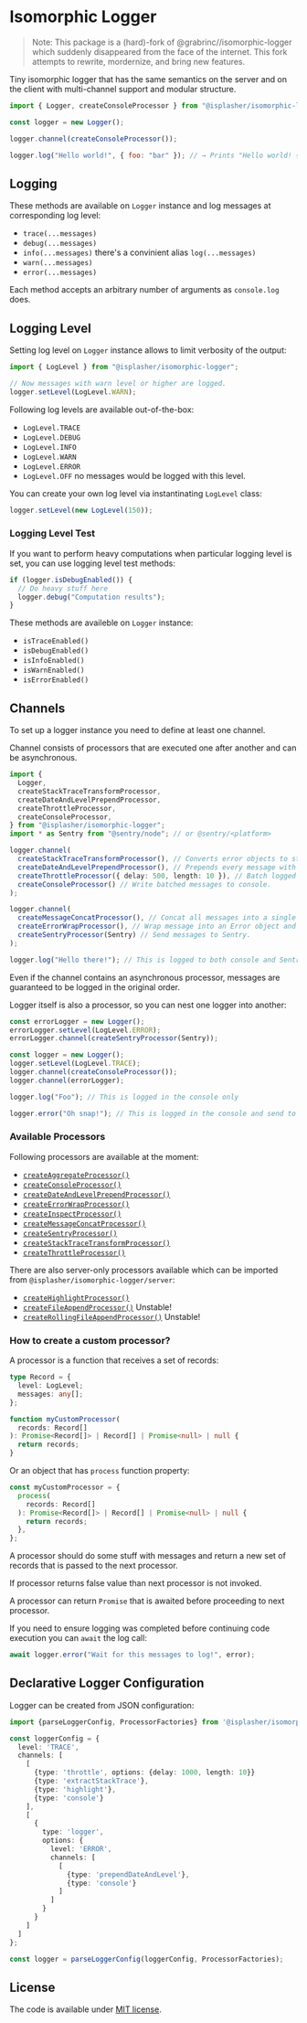 # Isomorphic Logger

> Note: This package is a (hard)-fork of @grabrinc//isomorphic-logger which suddenly disappeared from the face of the internet.
> This fork attempts to rewrite, mordernize, and bring new features.

Tiny isomorphic logger that has the same semantics on the server and on the client with multi-channel support and modular structure.

```js
import { Logger, createConsoleProcessor } from "@isplasher/isomorphic-logger";

const logger = new Logger();

logger.channel(createConsoleProcessor());

logger.log("Hello world!", { foo: "bar" }); // → Prints "Hello world! {foo: 'bar'}" to console
```

## Logging

These methods are available on `Logger` instance and log messages at corresponding log level:

- `trace(...messages)`
- `debug(...messages)`
- `info(...messages)` there's a convinient alias `log(...messages)`
- `warn(...messages)`
- `error(...messages)`

Each method accepts an arbitrary number of arguments as `console.log` does.

## Logging Level

Setting log level on `Logger` instance allows to limit verbosity of the output:

```js
import { LogLevel } from "@isplasher/isomorphic-logger";

// Now messages with warn level or higher are logged.
logger.setLevel(LogLevel.WARN);
```

Following log levels are available out-of-the-box:

- `LogLevel.TRACE`
- `LogLevel.DEBUG`
- `LogLevel.INFO`
- `LogLevel.WARN`
- `LogLevel.ERROR`
- `LogLevel.OFF` no messages would be logged with this level.

You can create your own log level via instantinating `LogLevel` class:

```js
logger.setLevel(new LogLevel(150));
```

### Logging Level Test

If you want to perform heavy computations when particular logging level is set, you can use logging level test methods:

```js
if (logger.isDebugEnabled()) {
  // Do heavy stuff here
  logger.debug("Computation results");
}
```

These methods are availeble on `Logger` instance:

- `isTraceEnabled()`
- `isDebugEnabled()`
- `isInfoEnabled()`
- `isWarnEnabled()`
- `isErrorEnabled()`

## Channels

To set up a logger instance you need to define at least one channel.

Channel consists of processors that are executed one after another and can be asynchronous.

```ts
import {
  Logger,
  createStackTraceTransformProcessor,
  createDateAndLevelPrependProcessor,
  createThrottleProcessor,
  createConsoleProcessor,
} from "@isplasher/isomorphic-logger";
import * as Sentry from "@sentry/node"; // or @sentry/<platform>

logger.channel(
  createStackTraceTransformProcessor(), // Converts error objects to string representing stack trace.
  createDateAndLevelPrependProcessor(), // Prepends every message with date and time.
  createThrottleProcessor({ delay: 500, length: 10 }), // Batch logged messages.
  createConsoleProcessor() // Write batched messages to console.
);

logger.channel(
  createMessageConcatProcessor(), // Concat all messages into a single string.
  createErrorWrapProcessor(), // Wrap message into an Error object and trim excessive stack frames.
  createSentryProcessor(Sentry) // Send messages to Sentry.
);

logger.log("Hello there!"); // This is logged to both console and Sentry
```

Even if the channel contains an asynchronous processor, messages are guaranteed to be logged in the original order.

Logger itself is also a processor, so you can nest one logger into another:

```ts
const errorLogger = new Logger();
errorLogger.setLevel(LogLevel.ERROR);
errorLogger.channel(createSentryProcessor(Sentry));

const logger = new Logger();
logger.setLevel(LogLevel.TRACE);
logger.channel(createConsoleProcessor());
logger.channel(errorLogger);

logger.log("Foo"); // This is logged in the console only

logger.error("Oh snap!"); // This is logged in the console and send to Sentry
```

### Available Processors

Following processors are available at the moment:

- [`createAggregateProcessor()`](src/main/processors/createAggregateProcessor.ts)
- [`createConsoleProcessor()`](src/main/processors/createConsoleProcessor.ts)
- [`createDateAndLevelPrependProcessor()`](src/main/processors/createDateAndLevelPrependProcessor.ts)
- [`createErrorWrapProcessor()`](src/main/processors/createErrorWrapProcessor.ts)
- [`createInspectProcessor()`](src/main/processors/createInspectProcessor.ts)
- [`createMessageConcatProcessor()`](src/main/processors/createMessageConcatProcessor.ts)
- [`createSentryProcessor()`](src/main/processors/createSentryProcessor.ts)
- [`createStackTraceTransformProcessor()`](src/main/processors/createStackTraceTransformProcessor.ts)
- [`createThrottleProcessor()`](src/main/processors/createThrottleProcessor.ts)

There are also server-only processors available which can be imported from `@isplasher/isomorphic-logger/server`:

- [`createHighlightProcessor()`](src/main/server/processors/createHighlightProcessor.ts)
- [`createFileAppendProcessor()`](src/main/server/processors/createFileAppendProcessor.ts) Unstable!
- [`createRollingFileAppendProcessor()`](src/main/server/processors/createRollingFileAppendProcessor.ts) Unstable!

### How to create a custom processor?

A processor is a function that receives a set of records:

```ts
type Record = {
  level: LogLevel;
  messages: any[];
};

function myCustomProcessor(
  records: Record[]
): Promise<Record[]> | Record[] | Promise<null> | null {
  return records;
}
```

Or an object that has `process` function property:

```ts
const myCustomProcessor = {
  process(
    records: Record[]
  ): Promise<Record[]> | Record[] | Promise<null> | null {
    return records;
  },
};
```

A processor should do some stuff with messages and return a new set of records that is passed to the next processor.

If processor returns false value than next processor is not invoked.

A processor can return `Promise` that is awaited before proceeding to next processor.

If you need to ensure logging was completed before continuing code execution you can `await` the log call:

```ts
await logger.error("Wait for this messages to log!", error);
```

## Declarative Logger Configuration

Logger can be created from JSON configuration:

```ts
import {parseLoggerConfig, ProcessorFactories} from '@isplasher/isomorphic-logger';

const loggerConfig = {
  level: 'TRACE',
  channels: [
    [
      {type: 'throttle', options: {delay: 1000, length: 10}}
      {type: 'extractStackTrace'},
      {type: 'highlight'},
      {type: 'console'}
    ],
    [
      {
        type: 'logger',
        options: {
          level: 'ERROR',
          channels: [
            [
              {type: 'prependDateAndLevel'},
              {type: 'console'}
            ]
          ]
        }
      }
    ]
  ]
};

const logger = parseLoggerConfig(loggerConfig, ProcessorFactories);
```

## License

The code is available under [MIT license](LICENSE).
